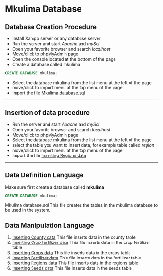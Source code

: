 # Mkulima Database
## Database Creation Procedure
- Install Xampp server or any database server
- Run the server and start *Apache* and *mySql*
- Open your favorite browser and search *localhost*
- Move/click to phpMyAdmin page
- Open the console located at the bottom of the page
- Create a database called mkulima
```sql
CREATE DATABASE mkulima;
```
- Select the database mkulima from the list menu at the left of the page
- move/click to import menu at the top menu of the page
- Import the file [Mkulima database.sql](Mkulima_database.sql)
---
## Insertion of data procedure
- Run the server and start *Apache* and *mySql*
- Open your favorite browser and search *localhost*
- Move/click to phpMyAdmin page
- Select the database mkulima from the list menu at the left of the page
- select the table you want to insert data, for example table called *region*
- move/click to import menu at the top menu of the page
- Import the file [Inserting Regions data](Inserting_regions.sql)
---
## Data Definition Language
Make sure first create a database called **mkulima**
```sql
CREATE DATABASE mkulima;
```
[Mkulima database.sql](Mkulima_database.sql) 
This file creates the tables in the mkulima database to be used in the system.
## Data Manipulation Language
1. [Inserting County data](Inserting_county.sql)
This file inserts data in the county table
2. [Inserting Crop fertilizer data](Inserting_crop_fertilizer.sql)
This file inserts data in the crop fertilizer table
3. [Inserting Crops data](Inserting_crops.sql)
This file inserts data in the crops table
4. [Inserting Fertilizer data](Inserting_fertilizer.sql)
This file inserts data in the fertilizer table
5. [Inserting Regions data](Inserting_regions.sql)
This file inserts data in the regions table
6. [Inserting Seeds data](Inserting_seeds.sql)
This file inserts data in the seeds table